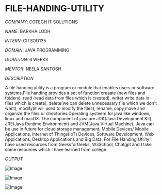# FILE-HANDING-UTILITY

*COMPANY*: COTECH IT SOLUTIONS

*NAME*: BARKHA LODH

*INTERN*: CITSOD135

*DOMAIN*: JAVA PROGRAMMING

*DURATION*: 6 WEEKS

*MENTOR*: NEELA SANTOSH

*DESCRIPTION*

A file handing utility is a program or module that enables users or software systems.File handing provides a set of function creaate (new files and folders), read (read data from files which is created), write( write data in files which is create), delete(we can delete unnecessary file which we don't want), modify(it will used to modify the files), rename, copy,move and organize the files or directories.Operating systeem for java like windows, linux and macOX. The component of java are JDK(Java Development Kit), JRE(Java Runtime Environment) and JVM(Java Virtual Machine). Java can be use in future for cloud storage management, Mobile Devices/ Mobile Applications, Internet of Things(IoT) Devices, Software Development, Web Applications, Desktop Applications and Big Data. For File Handing Utility I have used resources from GeeksforGeeks, W3School, Chatgpt and I take some resources which I have learned from college.

*OUTPUT*



![Image](https://github.com/user-attachments/assets/443b94f1-fe70-44e3-a747-66a2a37c9c3d)

![Image](https://github.com/user-attachments/assets/07761f03-a4b1-4ed3-b2f0-f6cc5f348eea)

![Image](https://github.com/user-attachments/assets/847ddecb-696b-4c62-b6b9-08745652aa19)
